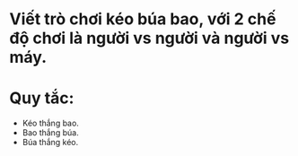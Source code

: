 # Viết trò chơi kéo búa bao, với 2 chế độ chơi là người vs người và người vs máy.

# Quy tắc:

- Kéo thắng bao.
- Bao thắng búa.
- Búa thắng kéo.